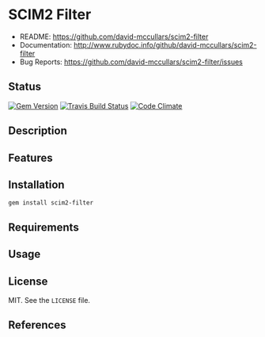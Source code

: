# SCIM2 Filter

* README:         https://github.com/david-mccullars/scim2-filter
* Documentation:  http://www.rubydoc.info/github/david-mccullars/scim2-filter
* Bug Reports:    https://github.com/david-mccullars/scim2-filter/issues


## Status

[![Gem Version](https://badge.fury.io/rb/scim2-filter.svg)](https://badge.fury.io/rb/scim2-filter)
[![Travis Build Status](https://travis-ci.org/david-mccullars/scim2-filter.svg?branch=master)](https://travis-ci.org/david-mccullars/scim2-filter)
[![Code Climate](https://codeclimate.com/github/david-mccullars/scim2-filter/badges/gpa.svg)](https://codeclimate.com/github/david-mccullars/scim2-filter)


## Description


## Features


## Installation

```
gem install scim2-filter
```

## Requirements


## Usage


## License

MIT. See the `LICENSE` file.


## References
